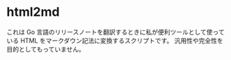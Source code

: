 # html2md

これは Go 言語のリリースノートを翻訳するときに私が便利ツールとして使っている HTML をマークダウン記法に変換するスクリプトです。
汎用性や完全性を目的としてもっていません。
